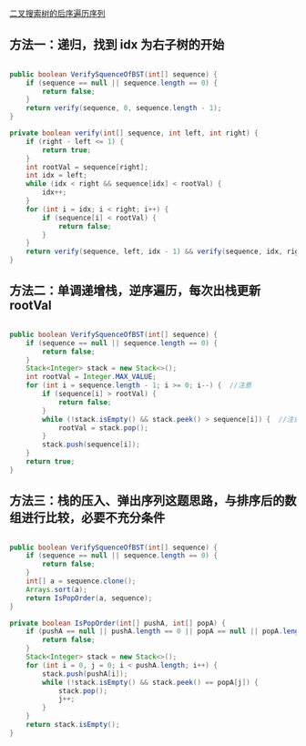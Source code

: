 [二叉搜索树的后序遍历序列](https://www.nowcoder.com/practice/a861533d45854474ac791d90e447bafd?tpId=13&tqId=11176&tPage=1&rp=1&ru=/ta/coding-interviews&qru=/ta/coding-interviews/question-ranking&from=cyc_github)

## 方法一：递归，找到 idx 为右子树的开始

```java

public boolean VerifySquenceOfBST(int[] sequence) {
    if (sequence == null || sequence.length == 0) {
        return false;
    }
    return verify(sequence, 0, sequence.length - 1);
}

private boolean verify(int[] sequence, int left, int right) {
    if (right - left <= 1) {
        return true;
    }
    int rootVal = sequence[right];
    int idx = left;
    while (idx < right && sequence[idx] < rootVal) {
        idx++;
    }
    for (int i = idx; i < right; i++) {
        if (sequence[i] < rootVal) {
            return false;
        }
    }
    return verify(sequence, left, idx - 1) && verify(sequence, idx, right - 1);  //注意
}

```

## 方法二：单调递增栈，逆序遍历，每次出栈更新 rootVal

```java

public boolean VerifySquenceOfBST(int[] sequence) {
    if (sequence == null || sequence.length == 0) {
        return false;
    }
    Stack<Integer> stack = new Stack<>();
    int rootVal = Integer.MAX_VALUE;
    for (int i = sequence.length - 1; i >= 0; i--) {  //注意
        if (sequence[i] > rootVal) {
            return false;
        }
        while (!stack.isEmpty() && stack.peek() > sequence[i]) {  //注意
            rootVal = stack.pop();
        }
        stack.push(sequence[i]);
    }
    return true;
}

```

## 方法三：栈的压入、弹出序列这题思路，与排序后的数组进行比较，必要不充分条件

```java

public boolean VerifySquenceOfBST(int[] sequence) {
    if (sequence == null || sequence.length == 0) {
        return false;
    }
    int[] a = sequence.clone();
    Arrays.sort(a);
    return IsPopOrder(a, sequence);
}

private boolean IsPopOrder(int[] pushA, int[] popA) {
    if (pushA == null || pushA.length == 0 || popA == null || popA.length == 0) {
        return false;
    }
    Stack<Integer> stack = new Stack<>();
    for (int i = 0, j = 0; i < pushA.length; i++) {
        stack.push(pushA[i]);
        while (!stack.isEmpty() && stack.peek() == popA[j]) {
            stack.pop();
            j++;
        }
    }
    return stack.isEmpty();
}

```
